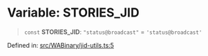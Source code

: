 # Variable: STORIES\_JID

> `const` **STORIES\_JID**: `"status@broadcast"` = `'status@broadcast'`

Defined in: [src/WABinary/jid-utils.ts:5](https://github.com/Fokusdotid/Baileys/blob/4aa08196a497251af5be42856601e02d8a85cce8/src/WABinary/jid-utils.ts#L5)
